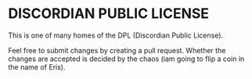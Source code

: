 # DISCORDIAN PUBLIC LICENSE
This is one of many homes of the DPL (Discordian Public License).

Feel free to submit changes by creating a pull request.
Whether the changes are accepted is decided by the chaos
(iam going to flip a coin in the name of Eris).
